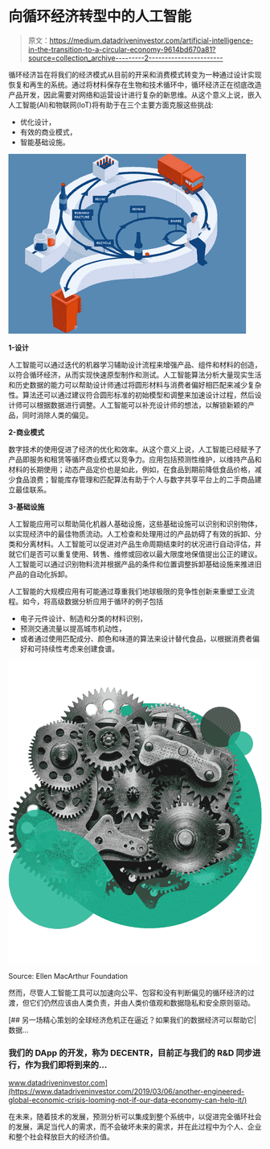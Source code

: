 # 向循环经济转型中的人工智能

> 原文：<https://medium.datadriveninvestor.com/artificial-intelligence-in-the-transition-to-a-circular-economy-9614bd670a81?source=collection_archive---------2----------------------->

循环经济旨在将我们的经济模式从目前的开采和消费模式转变为一种通过设计实现恢复和再生的系统。通过将材料保存在生物和技术循环中，循环经济正在彻底改造产品开发，因此需要对网络和运营设计进行复杂的新思维。从这个意义上说，嵌入人工智能(AI)和物联网(IoT)将有助于在三个主要方面克服这些挑战:

*   优化设计，
*   有效的商业模式，
*   智能基础设施。

![](img/550bd6beaf7b3c32a592dbef8bb05545.png)

**1-设计**

人工智能可以通过迭代的机器学习辅助设计流程来增强产品、组件和材料的创造，以符合循环经济，从而实现快速原型制作和测试。人工智能算法分析大量现实生活和历史数据的能力可以帮助设计师通过将圆形材料与消费者偏好相匹配来减少复杂性。算法还可以通过建议符合圆形标准的初始模型和调整来加速设计过程，然后设计师可以根据数据进行调整。人工智能可以补充设计师的想法，以解锁新颖的产品，同时消除人类的偏见。

**2-商业模式**

数字技术的使用促进了经济的优化和效率。从这个意义上说，人工智能已经赋予了产品即服务和租赁等循环商业模式以竞争力。应用包括预测性维护，以维持产品和材料的长期使用；动态产品定价也是如此，例如，在食品到期前降低食品价格，减少食品浪费；智能库存管理和匹配算法有助于个人与数字共享平台上的二手商品建立最佳联系。

**3-基础设施**

人工智能应用可以帮助简化机器人基础设施，这些基础设施可以识别和识别物体，以实现经济中的最佳物质流动。人工检查和处理用过的产品妨碍了有效的拆卸、分类和分离材料。人工智能可以促进对产品生命周期结束时的状况进行自动评估，并就它们是否可以重复使用、转售、维修或回收以最大限度地保值提出公正的建议。人工智能可以通过识别物料流并根据产品的条件和位置调整拆卸基础设施来推进旧产品的自动化拆卸。

人工智能的大规模应用有可能通过尊重我们地球极限的竞争性创新来重塑工业流程。如今，将高级数据分析应用于循环的例子包括

*   电子元件设计、制造和分类的材料识别，
*   预测交通流量以提高城市机动性，
*   或者通过使用匹配成分、颜色和味道的算法来设计替代食品，以根据消费者偏好和可持续性考虑来创建食谱。

![](img/c76bf62e73155856f61cec758e5fb883.png)

Source: Ellen MacArthur Foundation

然而，尽管人工智能工具可以加速向公平、包容和没有判断偏见的循环经济的过渡，但它们仍然应该由人类负责，并由人类价值观和数据隐私和安全原则驱动。

[](https://www.datadriveninvestor.com/2019/03/06/another-engineered-global-economic-crisis-looming-not-if-our-data-economy-can-help-it/) [## 另一场精心策划的全球经济危机正在逼近？如果我们的数据经济可以帮助它|数据…

### 我们的 DApp 的开发，称为 DECENTR，目前正与我们的 R&D 同步进行，作为我们即将到来的…

www.datadriveninvestor.com](https://www.datadriveninvestor.com/2019/03/06/another-engineered-global-economic-crisis-looming-not-if-our-data-economy-can-help-it/) 

在未来，随着技术的发展，预测分析可以集成到整个系统中，以促进完全循环社会的发展，满足当代人的需求，而不会破坏未来的需求，并在此过程中为个人、企业和整个社会释放巨大的经济价值。